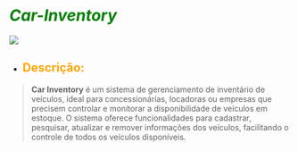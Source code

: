 # <span style="color: green"> *Car-Inventory* </span>
![](https://balconistasa.com/wp-content/uploads/2020/05/BSA_Headers-Conteudos-frios_01_0008_Carro-Vs-moto.png)

- <h2 style="color: orange"> Descrição:</h2>
>**Car Inventory** é um sistema de gerenciamento de inventário de veículos, ideal para concessionárias, locadoras ou
> empresas que precisem controlar e monitorar a disponibilidade de veículos em estoque.
> O sistema oferece funcionalidades para cadastrar, pesquisar, atualizar e remover informações dos veículos, 
> facilitando o controle de todos os veículos disponíveis.
